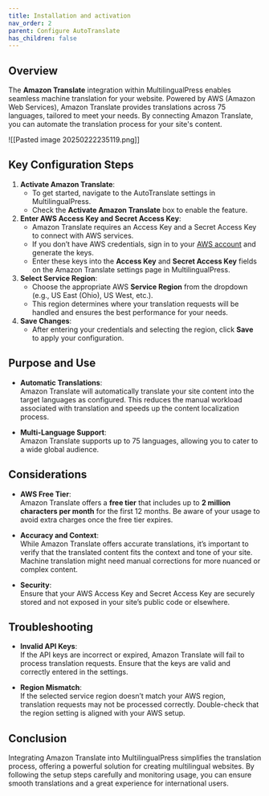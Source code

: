 ```yaml
---
title: Installation and activation
nav_order: 2
parent: Configure AutoTranslate
has_children: false
---
```


## Overview

The **Amazon Translate** integration within MultilingualPress enables seamless machine translation for your website. Powered by AWS (Amazon Web Services), Amazon Translate provides translations across 75 languages, tailored to meet your needs. By connecting Amazon Translate, you can automate the translation process for your site's content.

![[Pasted image 20250222235119.png]]

## Key Configuration Steps

1. **Activate Amazon Translate**:
    - To get started, navigate to the AutoTranslate settings in MultilingualPress.
    - Check the **Activate Amazon Translate** box to enable the feature.
2. **Enter AWS Access Key and Secret Access Key**:
    - Amazon Translate requires an Access Key and a Secret Access Key to connect with AWS services.
    - If you don’t have AWS credentials, sign in to your [AWS account](https://aws.amazon.com/) and generate the keys.
    - Enter these keys into the **Access Key** and **Secret Access Key** fields on the Amazon Translate settings page in MultilingualPress.
3. **Select Service Region**:
    - Choose the appropriate AWS **Service Region** from the dropdown (e.g., US East (Ohio), US West, etc.).
    - This region determines where your translation requests will be handled and ensures the best performance for your needs.
4. **Save Changes**:
    - After entering your credentials and selecting the region, click **Save** to apply your configuration.

## Purpose and Use

- **Automatic Translations**:  
    Amazon Translate will automatically translate your site content into the target languages as configured. This reduces the manual workload associated with translation and speeds up the content localization process.
    
- **Multi-Language Support**:  
    Amazon Translate supports up to 75 languages, allowing you to cater to a wide global audience.
    

## Considerations

- **AWS Free Tier**:  
    Amazon Translate offers a **free tier** that includes up to **2 million characters per month** for the first 12 months. Be aware of your usage to avoid extra charges once the free tier expires.
    
- **Accuracy and Context**:  
    While Amazon Translate offers accurate translations, it’s important to verify that the translated content fits the context and tone of your site. Machine translation might need manual corrections for more nuanced or complex content.
    
- **Security**:  
    Ensure that your AWS Access Key and Secret Access Key are securely stored and not exposed in your site’s public code or elsewhere.
    

## Troubleshooting

- **Invalid API Keys**:  
    If the API keys are incorrect or expired, Amazon Translate will fail to process translation requests. Ensure that the keys are valid and correctly entered in the settings.
    
- **Region Mismatch**:  
    If the selected service region doesn’t match your AWS region, translation requests may not be processed correctly. Double-check that the region setting is aligned with your AWS setup.
    

## Conclusion

Integrating Amazon Translate into MultilingualPress simplifies the translation process, offering a powerful solution for creating multilingual websites. By following the setup steps carefully and monitoring usage, you can ensure smooth translations and a great experience for international users.

<!-- Note: I think we should add more images of the AWS setup -->